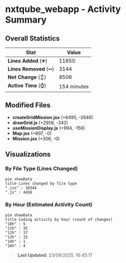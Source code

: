 # nxtqube_webapp - Activity Summary 

## Overall Statistics

| Stat                   | Value                                                             |
| ---------------------- | ----------------------------------------------------------------- |
| **Lines Added** (➕)   | 11650                                          |
| **Lines Removed** (➖) | 3144                                        |
| **Net Change** (↕)    | 8506                |
| **Active Time** (⌚)   | 154 minutes |


## Modified Files
- **createGridMission.jsx** (+6495, -2646)
- **drawGrid.js** (+2958, -342)
- **useMissionDisplay.js** (+994, -156)
- **Map.jsx** (+897, -0)
- **Mission.jsx** (+306, -0)

## Visualizations

### By File Type (Lines Changed)

```mermaid
pie showData
title Lines changed by file type
".jsx" : 10344
".js" : 4450
```

### By Hour (Estimated Activity Count)

```mermaid
pie showData
title Coding activity by hour (count of changes)
"10h" : 5
"11h" : 35
"12h" : 37
"13h" : 15
"14h" : 1
"16h" : 4
```


> **Last Updated:** 23/09/2025, 16:45:17